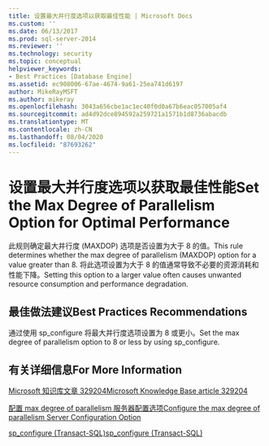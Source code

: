 ```yaml
---
title: 设置最大并行度选项以获取最佳性能 | Microsoft Docs
ms.custom: ''
ms.date: 06/13/2017
ms.prod: sql-server-2014
ms.reviewer: ''
ms.technology: security
ms.topic: conceptual
helpviewer_keywords:
- Best Practices [Database Engine]
ms.assetid: ec908006-67ae-4674-9a61-25ea741d6197
author: MikeRayMSFT
ms.author: mikeray
ms.openlocfilehash: 3043a656cbe1ac1ec40f0d0a67b6eac057005af4
ms.sourcegitcommit: ad4d92dce894592a259721a1571b1d8736abacdb
ms.translationtype: MT
ms.contentlocale: zh-CN
ms.lasthandoff: 08/04/2020
ms.locfileid: "87693262"
---
```

# <a name="set-the-max-degree-of-parallelism-option-for-optimal-performance"></a><span data-ttu-id="58d90-102">设置最大并行度选项以获取最佳性能</span><span class="sxs-lookup"><span data-stu-id="58d90-102">Set the Max Degree of Parallelism Option for Optimal Performance</span></span>
  <span data-ttu-id="58d90-103">此规则确定最大并行度 (MAXDOP) 选项是否设置为大于 8 的值。</span><span class="sxs-lookup"><span data-stu-id="58d90-103">This rule determines whether the max degree of parallelism (MAXDOP) option for a value greater than 8.</span></span> <span data-ttu-id="58d90-104">将此选项设置为大于 8 的值通常导致不必要的资源消耗和性能下降。</span><span class="sxs-lookup"><span data-stu-id="58d90-104">Setting this option to a larger value often causes unwanted resource consumption and performance degradation.</span></span>  
  
## <a name="best-practices-recommendations"></a><span data-ttu-id="58d90-105">最佳做法建议</span><span class="sxs-lookup"><span data-stu-id="58d90-105">Best Practices Recommendations</span></span>  
 <span data-ttu-id="58d90-106">通过使用 sp_configure 将最大并行度选项设置为 8 或更小。</span><span class="sxs-lookup"><span data-stu-id="58d90-106">Set the max degree of parallelism option to 8 or less by using sp_configure.</span></span>  
  
## <a name="for-more-information"></a><span data-ttu-id="58d90-107">有关详细信息</span><span class="sxs-lookup"><span data-stu-id="58d90-107">For More Information</span></span>  
 [<span data-ttu-id="58d90-108">Microsoft 知识库文章 329204</span><span class="sxs-lookup"><span data-stu-id="58d90-108">Microsoft Knowledge Base article 329204</span></span>](https://go.microsoft.com/fwlink/?linkid=117786)  
  
 [<span data-ttu-id="58d90-109">配置 max degree of parallelism 服务器配置选项</span><span class="sxs-lookup"><span data-stu-id="58d90-109">Configure the max degree of parallelism Server Configuration Option</span></span>](../../database-engine/configure-windows/configure-the-max-degree-of-parallelism-server-configuration-option.md)  
  
 [<span data-ttu-id="58d90-110">sp_configure &#40;Transact-SQL&#41;</span><span class="sxs-lookup"><span data-stu-id="58d90-110">sp_configure &#40;Transact-SQL&#41;</span></span>](/sql/relational-databases/system-stored-procedures/sp-configure-transact-sql)  
  
  
